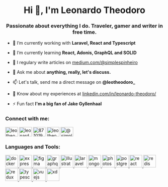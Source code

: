 <h1 align="center">Hi 👋, I'm Leonardo Theodoro</h1>
<h3 align="center">Passionate about everything I do. Traveler, gamer and writer in free time.</h3>

- 🔭 I’m currently working with **Laravel, React and Typescript**

- 🌱 I’m currently learning **React, Adonis, GraphQL and SOLID**

- 📝 I regulary write articles on [medium.com/@simplespinheiro](medium.com/@simplespinheiro)

- 💬 Ask me about **anything, really, let's discuss.**

- 📫 Let's talk, send me a direct message on **@leotheodoro\_**

- 📄 Know about my experiences at [linkedin.com/in/leonardo-theodoro/](linkedin.com/in/leonardo-theodoro/)

- ⚡ Fun fact **I'm a big fan of Jake Gyllenhaal**

<p align="left">
<h3 align="left">Connect with me:</h3>
<a href="https://dev.to/leotheodoro" target="blank"><img align="center" src="https://cdn.jsdelivr.net/npm/simple-icons@3.0.1/icons/dev-dot-to.svg" alt="leotheodoro" height="30" width="40" /></a>
<a href="https://linkedin.com/in/leonardo-theodoro" target="blank"><img align="center" src="https://cdn.jsdelivr.net/npm/simple-icons@3.0.1/icons/linkedin.svg" alt="leonardo-theodoro" height="30" width="40" /></a>
<a href="https://stackoverflow.com/users/8710193/leonardo-theodoro" target="blank"><img align="center" src="https://cdn.jsdelivr.net/npm/simple-icons@3.0.1/icons/stackoverflow.svg" alt="8710193/leonardo-theodoro" height="30" width="40" /></a>
<a href="https://instagram.com/leotheodoro_" target="blank"><img align="center" src="https://cdn.jsdelivr.net/npm/simple-icons@3.0.1/icons/instagram.svg" alt="leotheodoro_" height="30" width="40" /></a>
<a href="https://medium.com/@simplespinheiro" target="blank"><img align="center" src="https://cdn.jsdelivr.net/npm/simple-icons@3.0.1/icons/medium.svg" alt="@simplespinheiro" height="30" width="40" /></a>
</p>

<h3 align="left">Languages and Tools:</h3>
<p align="left"> <a href="https://www.docker.com/" target="_blank"> <img src="https://devicons.github.io/devicon/devicon.git/icons/docker/docker-original-wordmark.svg" alt="docker" width="40" height="40"/> </a> <a href="https://expressjs.com" target="_blank"> <img src="https://devicons.github.io/devicon/devicon.git/icons/express/express-original-wordmark.svg" alt="express" width="40" height="40"/> </a> <a href="https://www.figma.com/" target="_blank"> <img src="https://www.vectorlogo.zone/logos/figma/figma-icon.svg" alt="figma" width="40" height="40"/> </a> <a href="https://graphql.org" target="_blank"> <img src="https://www.vectorlogo.zone/logos/graphql/graphql-icon.svg" alt="graphql" width="40" height="40"/> </a> <a href="https://www.adobe.com/in/products/illustrator.html" target="_blank"> <img src="https://www.vectorlogo.zone/logos/adobe_illustrator/adobe_illustrator-icon.svg" alt="illustrator" width="40" height="40"/> </a> <a href="https://laravel.com/" target="_blank"> <img src="https://devicons.github.io/devicon/devicon.git/icons/laravel/laravel-plain-wordmark.svg" alt="laravel" width="40" height="40"/> </a> <a href="https://www.mongodb.com/" target="_blank"> <img src="https://devicons.github.io/devicon/devicon.git/icons/mongodb/mongodb-original-wordmark.svg" alt="mongodb" width="40" height="40"/> </a> <a href="https://www.photoshop.com/en" target="_blank"> <img src="https://devicons.github.io/devicon/devicon.git/icons/photoshop/photoshop-plain.svg" alt="photoshop" width="40" height="40"/> </a> <a href="https://www.postgresql.org" target="_blank"> <img src="https://devicons.github.io/devicon/devicon.git/icons/postgresql/postgresql-original-wordmark.svg" alt="postgresql" width="40" height="40"/> </a> <a href="https://reactjs.org/" target="_blank"> <img src="https://devicons.github.io/devicon/devicon.git/icons/react/react-original-wordmark.svg" alt="react" width="40" height="40"/> </a> <a href="https://redis.io" target="_blank"> <img src="https://devicons.github.io/devicon/devicon.git/icons/redis/redis-original-wordmark.svg" alt="redis" width="40" height="40"/> </a> <a href="https://redux.js.org" target="_blank"> <img src="https://devicons.github.io/devicon/devicon.git/icons/redux/redux-original.svg" alt="redux" width="40" height="40"/> </a> <a href="https://www.typescriptlang.org/" target="_blank"> <img src="https://devicons.github.io/devicon/devicon.git/icons/typescript/typescript-original.svg" alt="typescript" width="40" height="40"/> </a> <a href="https://vuejs.org/" target="_blank"> <img src="https://devicons.github.io/devicon/devicon.git/icons/vuejs/vuejs-original-wordmark.svg" alt="vuejs" width="40" height="40"/> </a> <a href="https://www.adobe.com/products/xd.html" target="_blank"> <img src="https://cdn.worldvectorlogo.com/logos/adobe-xd.svg" alt="xd" width="40" height="40"/> </a> </p>
